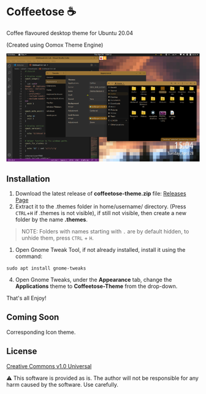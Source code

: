 # Coffeetose ☕
Coffee flavoured desktop theme for Ubuntu 20.04

(Created using Oomox Theme Engine)

<img src="https://raw.githubusercontent.com/aakashsinghbais/coffeetose/master/_resources/coffeetose-1.png">

## Installation

1. Download the latest release of **coffeetose-theme.zip** file: [Releases Page](https://github.com/aakashsinghbais/coffeetose/releases)
1. Extract it to the .themes folder in home/username/ directory. (Press `CTRL`+`H` if .themes is not visible), if still not visible, then create a new folder by the name **.themes**.
> NOTE: Folders with names starting with `.` are by default hidden, to unhide them, press `CTRL` + `H`.
1. Open Gnome Tweak Tool, if not already installed, install it using the command: 
  ```
  sudo apt install gnome-tweaks
  ```
4. Open Gnome Tweaks, under the **Appearance** tab, change the **Applications** theme to **Coffeetose-Theme** from the drop-down.

That's all Enjoy!

## Coming Soon
Corresponding Icon theme.

## License
[Creative Commons v1.0 Universal](https://github.com/aakashsinghbais/coffeetose/blob/master/LICENSE)

:warning: This software is provided as is. The author will not be responsible for any harm caused by the software. Use carefully.
